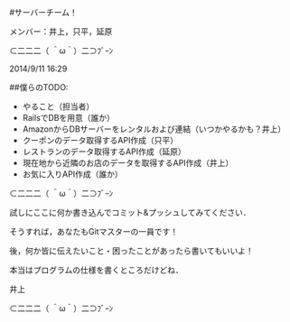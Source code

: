 #サーバーチーム！

メンバー：井上，只平，延原

⊂二二二（ ＾ω＾）二⊃ﾌﾞｰﾝ

2014/9/11 16:29

##僕らのTODO:
+ やること（担当者）
+ RailsでDBを用意（誰か）
+ AmazonからDBサーバーをレンタルおよび連結（いつかやるかも？井上）
+ クーポンのデータ取得するAPI作成（只平）
+ レストランのデータ取得するAPI作成（延原）
+ 現在地から近隣のお店のデータを取得するAPI作成（井上）
+ お気に入りAPI作成（誰か）


⊂二二二（ ＾ω＾）二⊃ﾌﾞｰﾝ

試しにここに何か書き込んでコミット&プッシュしてみてください．

そうすれば，あなたもGitマスターの一員です！

後，何か皆に伝えたいこと・困ったことがあったら書いてもいいよ！

本当はプログラムの仕様を書くところだけどね．

井上

⊂二二二（ ＾ω＾）二⊃ﾌﾞｰﾝ